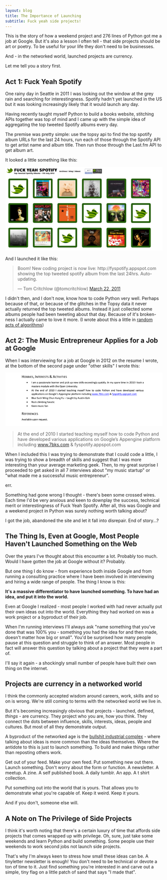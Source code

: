 ```yaml
---
layout: blog
title: The Importance of Launching
subtitle: Fuck yeah side projects!
---
```


This is the story of how a weekend project and 276 lines of Python got me a job at Google. But it's also a lesson I often tell - that side projects should be art or poetry. To be useful for your life they don't need to be businesses.

And - in the networked world, launched projects are currency.

Let me tell you a story first.

## Act 1: Fuck Yeah Spotify

One rainy day in Seattle in 2011 I was looking out the window at the grey rain and searching for interestingness. Spotify hadn't yet launched in the US but it was looking increasingly likely that it would launch any day.

Having recently taught myself Python to build a books website, stitching APIs together was top of mind and I came up with the simple idea of aggregating the top tweeted Spotify albums every day.

The premise was pretty simple: use the topsy api to find the top spotify album URLs for the last 24 hours, run each of those through the Spotify API to get artist name and album title. Then run those through the Last.fm API to get album art.

It looked a little something like this:

![Screenshot of Fuck Yeah Spotify according to wayback machine on July 7th 2012](/images/fyspotify.png)

And I launched it like this:

<blockquote class="twitter-tweet" lang="en"><p lang="en" dir="ltr">Boom! New coding project is now live: http://fyspotify.appspot.com showing the top tweeted spotify album from the last 24hrs. Auto-updating.</p>&mdash; Tom Critchlow (@tomcritchlow) <a href="https://twitter.com/tomcritchlow/status/50140995504971776">March 22, 2011</a></blockquote>
<script async src="//platform.twitter.com/widgets.js" charset="utf-8"></script>

I didn't then, and I don't now, know how to code Python very well. Perhaps because of that, or because of the glitches in the Topsy data it never actually returned the top tweeted albums. Instead it just collected some albums people had been tweeting about that day. Because of it's broken-ness I actually came to love it more. (I wrote about this a little in [random acts of algorithms](http://tomcritchlow.com/2014/12/03/random-acts-of-algorithms/))

## Act 2: The Music Entrepreneur Applies for a Job at Google

When I was interviewing for a job at Google in 2012 on the resume I wrote, at the bottom of the second page under "other skills" I wrote this:

![a screenshot of my Google resume](/images/googleresumesnip.png)

>At the end of 2010 I started teaching myself how to code Python and have developed various applications on Google’s Appengine platform including www.7bks.com & fyspotify.appspot.com

When I included this I was trying to demonstrate that I could code a little, I was trying to show a breadth of skills and suggest that I was more interesting than your average marketing geek. Then, to my great surprise I proceeded to get asked in all 7 interviews about "my music startup" or "what made me a successful music entrepreneur".

err.

Something had gone wrong I thought - there's been some crossed wires. Each time I'd be very anxious and keen to downplay the success, technical merit or interestingness of Fuck Yeah Spotify. After all, this was Google and a weekend project in Python was surely nothing worth talking about?

I got the job, abandoned the site and let it fall into disrepair. End of story...?

## The Thing Is, Even at Google, Most People Haven't Launched Something on the Web

Over the years I've thought about this encounter a lot. Probably too much. Would I have gotten the job at Google without it? Probably.

But one thing I do know - from experience both inside Google and from running a consulting practice where I have been involved in interviewing and hiring a wide range of people. The thing I know is this:

**It's a massive differentiator to have launched something. To have had an idea, and put it into the world.**

Even at Google I realized - most people I worked with had never actually put their own ideas out into the world. Everything they had worked on was a work project or a byproduct of their job.

When I'm running interviews I'll always ask "name something that you've done that was 100% you - something you had the idea for and then made, doesn't matter how big or small". You'd be surprised how many people pause at this question and struggle to think of an answer. Most people in fact will answer this question by talking about a project that they were a part of.

I'll say it again - a shockingly small number of people have built their own thing on the internet.

## Projects are currency in a networked world

I think the commonly accepted wisdom around careers, work, skills and so on is wrong. We're still coming to terms with the networked world we live in.

But it's becoming increasingly obvious that projects - launched, defined, *things* - are currency. They project who you are, how you think. They connect the dots between influence, skills, interests, ideas, people and cultures. But most of all they demonstrate output.

A byproduct of the networked age is the [bullshit industrial complex](http://tomcritchlow.com/2016/06/03/bullshit-industrial-complex/) - where talking about ideas is more common than the ideas themselves. Where the antidote to this is just to launch something. To build and make things rather than reposting others work.

Get out of your feed. Make your own feed. Put something new out there. Launch something. Don't worry about the form or function. A newsletter. A meetup. A zine. A self published book. A daily tumblr. An app. A t shirt collection.

Put something out into the world that is yours. That allows you to demonstrate what you're capable of. Keep it weird. Keep it yours.

And if you don't, someone else will.

## A Note on The Privilege of Side Projects

I think it's worth noting that there's a certain luxury of time that affords side projects that comes wrapped up with privilege. Oh, sure, just take some weekends and learn Python and build something. Some people use their weekends to work second jobs not launch side projects.

That's why I'm always keen to stress how small these ideas can be. A tinyletter newsletter is enough! You don't need to be technical or devote a ton of time to it. Just find something you're interested in and carve out a simple, tiny flag on a little patch of sand that says "I made that".



